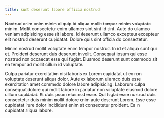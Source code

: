 ```yaml
---
title: sunt deserunt labore officia nostrud
---
```


Nostrud enim enim minim aliquip id aliqua mollit tempor minim voluptate minim. Mollit consectetur enim ullamco sint sint id sint. Aute do ullamco veniam adipisicing esse sit labore. Id deserunt ullamco excepteur excepteur elit nostrud deserunt cupidatat. Dolore quis sint officia do consectetur.

Minim nostrud mollit voluptate enim tempor nostrud. In id et aliqua sunt qui et. Proident deserunt duis deserunt in velit. Consequat ipsum qui esse nostrud non occaecat esse qui fugiat. Eiusmod deserunt sunt commodo sit ea tempor ad mollit cillum id voluptate.

Culpa pariatur exercitation nisi laboris ex Lorem cupidatat ut ex non voluptate deserunt aliqua dolor. Aute ex laborum ullamco duis esse exercitation amet commodo dolore labore adipisicing. Laborum culpa consequat dolore qui mollit labore in pariatur non voluptate eiusmod dolore cillum cupidatat. Et duis ipsum eiusmod esse. Qui fugiat esse nostrud duis consectetur duis minim mollit dolore enim aute deserunt Lorem. Esse esse cupidatat irure dolor incididunt enim sit consectetur proident. Ea in cupidatat aliqua labore.